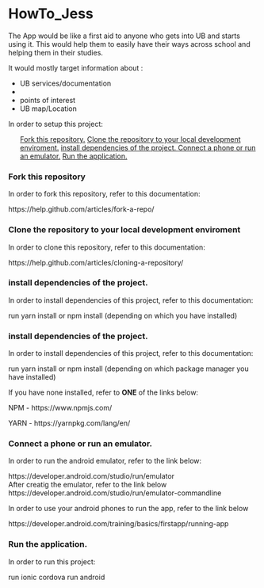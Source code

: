 # HowTo_Jess
The App would be like a first aid to anyone who gets into UB and starts using it.
This would help them to easily have their ways across school and helping them in their studies.

It would mostly target information about :
<ul>
<li>UB services/documentation<li>
<li>points of interest</li> 
<li>UB map/Location</li>
</ul>

In order to setup this project:
<ul>
    <a href="#fork-repository">Fork this repository.</a>
    <a href="#clone-repository">Clone the repository to your local development enviroment.</a>
    <a href="#install-dependencies">install dependencies of the project. </a>
    <a href="#run-emulator">Connect a phone or run an emulator.</a>
    <a href="#run-app">Run the application.</a>
</ul>

<section>
    <h3 id="fork-repository">Fork this repository</h3>
    <p>In order to fork this repository, refer to this documentation:</p>
    <p>https://help.github.com/articles/fork-a-repo/</p>
</section>

<section>
    <h3 id="clone-repository">Clone the repository to your local development enviroment</h3>
    <p>In order to clone this repository, refer to this documentation:</p>
    <p>https://help.github.com/articles/cloning-a-repository/</p>
</section>

<section>
    <h3 id="install-dependencies">install dependencies of the project.</h3>
    <p>In order to install dependencies of this project, refer to this documentation:</p>
    <p>run yarn install or npm install (depending on which you have installed)</p>
</section>

<section>
    <h3 id="install-dependencies">install dependencies of the project.</h3>
    <p>In order to install dependencies of this project, refer to this documentation:</p>
    <p>run yarn install or npm install (depending on which package manager you have installed)</p>
    <p>If you have none installed, refer to <strong>ONE</strong> of the links below: </p>
    <p>NPM - https://www.npmjs.com/</p>
    <p>YARN - https://yarnpkg.com/lang/en/</p>
</section>

<section>
    <h3 id="run-emulator">Connect a phone or run an emulator.</h3>
    <p>In order to run the android emulator, refer to the link below:</p>
    <p>https://developer.android.com/studio/run/emulator <br />
        After creatig the emulator, refer to the link below <br />
        https://developer.android.com/studio/run/emulator-commandline
    </p>
    <p>In order to use your android phones to run the app, refer to the link below</p>
    <p>https://developer.android.com/training/basics/firstapp/running-app</p>
</section>

<section>
    <h3 id="run-app">Run the application.</h3>
    <p>In order to run this project:</p>
    <p>run ionic cordova run android</p>
</section>